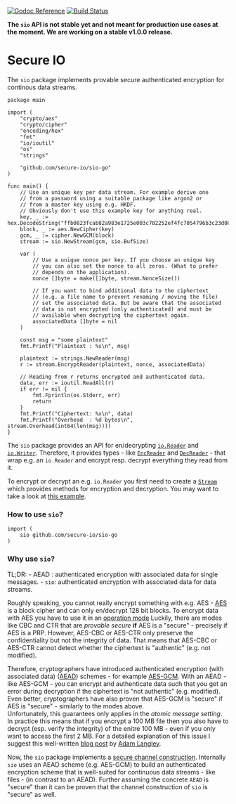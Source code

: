 [![Godoc Reference](https://godoc.org/github.com/secure-io/sio-go?status.svg)](https://godoc.org/github.com/secure-io/sio-go)
[![Build Status](https://travis-ci.org/secure-io/sio-go.svg?branch=master)](https://travis-ci.org/secure-io/sio-go)

**The `sio` API is not stable yet and not meant for production use cases at the moment. We are working on a stable v1.0.0 release.**

# Secure IO

The `sio` package implements provable secure authenticated encryption for continous data streams.

```
package main

import (
	"crypto/aes"
	"crypto/cipher"
	"encoding/hex"
	"fmt"
	"io/ioutil"
	"os"
	"strings"

	"github.com/secure-io/sio-go"
)

func main() {
	// Use an unique key per data stream. For example derive one
	// from a password using a suitable package like argon2 or
	// from a master key using e.g. HKDF.
	// Obviously don't use this example key for anything real.
	key, _ := hex.DecodeString("ffb0823fcab82a983e1725e003c702252ef4fc7054796b3c23d08aa189f662c9")
	block, _ := aes.NewCipher(key)
	gcm, _ := cipher.NewGCM(block)
	stream := sio.NewStream(gcm, sio.BufSize)

	var (
		// Use a unique nonce per key. If you choose an unique key
		// you can also set the nonce to all zeros. (What to prefer
		// depends on the application).
		nonce []byte = make([]byte, stream.NonceSize())

		// If you want to bind additional data to the ciphertext
		// (e.g. a file name to prevent renaming / moving the file)
		// set the associated data. But be aware that the associated
		// data is not encrypted (only authenticated) and must be
		// available when decrypting the ciphertext again.
		associatedData []byte = nil
	)

	const msg = "some plaintext"
	fmt.Printf("Plaintext : %s\n", msg)

	plaintext := strings.NewReader(msg)
	r := stream.EncryptReader(plaintext, nonce, associatedData)

	// Reading from r returns encrypted and authenticated data.
	data, err := ioutil.ReadAll(r)
	if err != nil {
		fmt.Fprintln(os.Stderr, err)
		return
	}
	fmt.Printf("Ciphertext: %x\n", data)
	fmt.Printf("Overhead  : %d bytes\n", stream.Overhead(int64(len(msg))))
}
```

The `sio` package provides an API for en/decrypting [`io.Reader`](https://golang.org/pkg/io#Reader)
and [`io.Writer`](https://golang.org/pkg/io/#Writer). Therefore, it provides types - like 
[`EncReader`](https://godoc.org/github.com/secure-io/sio-go#EncReader) and 
[`DecReader`](https://godoc.org/github.com/secure-io/sio-go#DecReader) - that wrap e.g. an `io.Reader`
and encrypt resp. decrypt everything they read from it.

To encrypt or decrypt an e.g. `io.Reader` you first need to create a 
[`Stream`](https://godoc.org/github.com/secure-io/sio#Stream) which provides methods for encryption
and decryption. You may want to take a look at [this example](https://godoc.org/github.com/secure-io/sio-go#example-NewStream--AESGCM).

### How to use `sio`?

```
import (
    sio github.com/secure-io/sio-go
)
```

### Why use `sio`?

TL;DR:
    - AEAD : authenticated encryption with associated data for single messages.
    - `sio`: authenticated encryption with associated data for data streams.

Roughly speaking, you cannot really encrypt something with e.g. AES - [AES](https://en.wikipedia.org/wiki/Advanced_Encryption_Standard) is a block cipher
and can only en/decrypt 128 bit blocks. To encrypt data with AES you have to use it in an [operation mode](https://en.wikipedia.org/wiki/Block_cipher_mode_of_operation)
Luckily, there are modes like CBC and CTR that are *provable secure* **if** AES is a "secure" - precisely if 
AES is a PRP. However, AES-CBC or AES-CTR only preserve the confidentiality but not the integrity of data.
That means that AES-CBC or AES-CTR cannot detect whether the ciphertext is "authentic" (e.g. not modified). 

Therefore, cryptographers have introduced authenticated encryption (with associated data) ([AEAD](https://en.wikipedia.org/wiki/Authenticated_encryption)) schemes -
for example [AES-GCM](https://en.wikipedia.org/wiki/Galois/Counter_Mode). With an AEAD - like AES-GCM - you can encrypt and authenticate data such that you
get an error during decryption if the ciphertext is "not authentic" (e.g. modified). Even better, cryptographers
have also proven that AES-GCM is "secure" if AES is "secure" - similarly to the modes above.  
Unfortunately, this guarantees only applies in the *atomic message setting*. In practice this means that if you
encrypt a 100 MB file then you also have to decrypt (esp. verify the integrity) of the enitre 100 MB - even
if you only want to access the first 2 MB. For a detailed explanation of this issue I suggest this well-written 
[blog post](https://www.imperialviolet.org/2014/06/27/streamingencryption.html) by [Adam Langley](https://twitter.com/agl__).

Now, the `sio` package implements a [secure channel construction](https://en.wikipedia.org/wiki/Secure_channel).
Internally `sio` uses an AEAD scheme (e.g. AES-GCM) to build an authenticated encryption scheme that is well-suited
for continuous data streams - like files - (in contrast to an AEAD). Further assuming the concrete `AEAD` is "secure"
than it can be proven that the channel construction of `sio` is "secure" as well.
